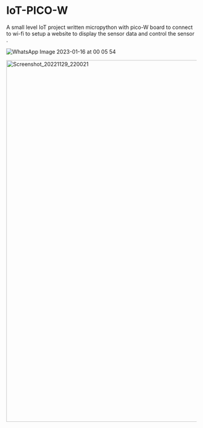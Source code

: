 # IoT-PICO-W
A small level IoT project written micropython with pico-W board to connect to wi-fi to setup a website to display the sensor data and control the sensor .

![WhatsApp Image 2023-01-16 at 00 05 54](https://user-images.githubusercontent.com/88236255/212560305-1033234b-703a-407a-81f3-e03ad05cd4f5.jpg)

<img width="960" alt="Screenshot_20221129_220021" src="https://user-images.githubusercontent.com/88236255/212560362-65588649-887e-4f29-8c82-fb723d1def9c.png">
